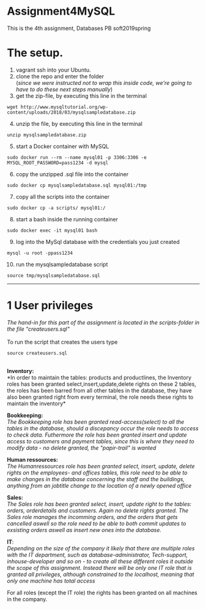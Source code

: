 # Assignment4MySQL
This is the 4th assignment, Databases PB soft2019spring

# The setup.

1) vagrant ssh into your Ubuntu.
2) clone the repo and enter the folder<br>
(*since we were instructed not to wrap this inside code, we're going to have to do these next steps manually*)
3) get the zip-file, by executing this line in the terminal
```
wget http://www.mysqltutorial.org/wp-content/uploads/2018/03/mysqlsampledatabase.zip
```
4) unzip the file, by executing this line in the terminal
```
unzip mysqlsampledatabase.zip
```
5) start a Docker container with MySQL
```
sudo docker run --rm --name mysql01 -p 3306:3306 -e MYSQL_ROOT_PASSWORD=pass1234 -d mysql
```
6) copy the unzipped .sql file into the container
```
sudo docker cp mysqlsampledatabase.sql mysql01:/tmp
```
7) copy all the scripts into the container
```
sudo docker cp -a scripts/ mysql01:/
```
8) start a bash inside the running container
```
sudo docker exec -it mysql01 bash
```
9) log into the MySql database with the credentials you just created
```
mysql -u root -ppass1234
```
10) run the mysqlsampledatabase script
```
source tmp/mysqlsampledatabase.sql
```
---------------------------------------------------------------------------------------------------------------------
# 1 User privileges
*The hand-in for this part of the assignment is located in the scripts-folder in the file "createusers.sql"*<br>
<br>
To run the script that creates the users type<br>
```
source createusers.sql
```
<br>
<b>Inventory:</b><br> 
*In order to maintain the tables: products and productlines, the Inventory roles has been granted select,insert,update,delete rights on these 2 tables, the roles has been barred from all other tables in the database, they have also been granted right from every terminal, the role needs these rights to maintain the inventory*

<b>Bookkeeping:</b><br>
*The Bookkeeping role has been granted  read-access(select) to all the tables in the database, should a discepancy occur the role needs to access to check data. Futhermore the role has been granted insert and update access to customers and payment tables, since this is where they need to modify data - no delete granted, the "papir-trail" is wanted*

<b>Human ressources:</b><br>
*The Humanressources role has been granted select, insert, update, delete rights on the employees- and offices tables, this role need to be able to make changes in the database concerning the staff and the buildings, anything from an jobtitle change to the location 
of a newly opened office*

<b>Sales:</b><br>
*The Sales role has been granted select, insert, update right to the tables: orders, orderdetails and customers. Again no delete rights granted. The Sales role manages the incomming orders, and the orders that gets cancelled aswell so the role need to be able to both commit updates to exsisting orders aswell as insert new ones into the database.*

<b>IT</b>:<br>
*Depending on the size of the company it likely that there are multiple roles with the IT department, such as database-administrator, Tech-support, inhouse-developer and so on - to create all these different roles it outside the scope of this assignment. Instead there will be only one IT role that is granted all privileges, although constrained to the localhost, meaning that only one machine has total access*

For all roles (except the IT role) the rights has been granted on all machines in the company.

